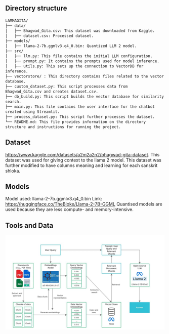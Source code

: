 ## Directory structure

```
LAMMAGITA/
├── data/
│   ├── Bhagwad_Gita.csv: This dataset was downloaded from Kaggle.
│   ├── dataset.csv: Processed dataset.
├── models/
│   ├── llama-2-7b.ggmlv3.q4_0.bin: Quantized LLM 2 model.
├── src/
│   ├── llm.py: This file contains the initial LLM configuration.
│   ├── prompt.py: It contains the prompts used for model inference.
│   ├── utils.py: This sets up the connection to VectorDB for inference.
├── vectorstore/ : This directory contains files related to the vector database.
├── custom_dataset.py: This script processes data from Bhagwad_Gita.csv and creates dataset.csv.
├── db_build.py: This script builds the vector database for similarity search.
├── main.py: This file contains the user interface for the chatbot created using Streamlit.
├── process_dataset.py: This script further processes the dataset.
└── README.md: This file provides information on the directory structure and instructions for running the project.
```

## Dataset
https://www.kaggle.com/datasets/a2m2a2n2/bhagwad-gita-dataset. This dataset was used for giving context to the llama 2 model. This dataset was further modified to have columns meaning and learning for each sanskrit shloka.

## Models
Model used: llama-2-7b.ggmlv3.q4_0.bin 
Link: https://huggingface.co/TheBloke/Llama-2-7B-GGML
Quantised models are used because they are less compute- and memory-intensive. 

## Tools and Data
![My Image](assests/overview.png)